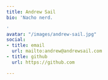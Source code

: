 ```yaml
---
title: Andrew Sail
bio: 'Nacho nerd.

'
avatar: "/images/andrew-sail.jpg"
social:
- title: email
  url: mailto:andrew@andrewsail.com
- title: github
  url: https://github.com

---
```

